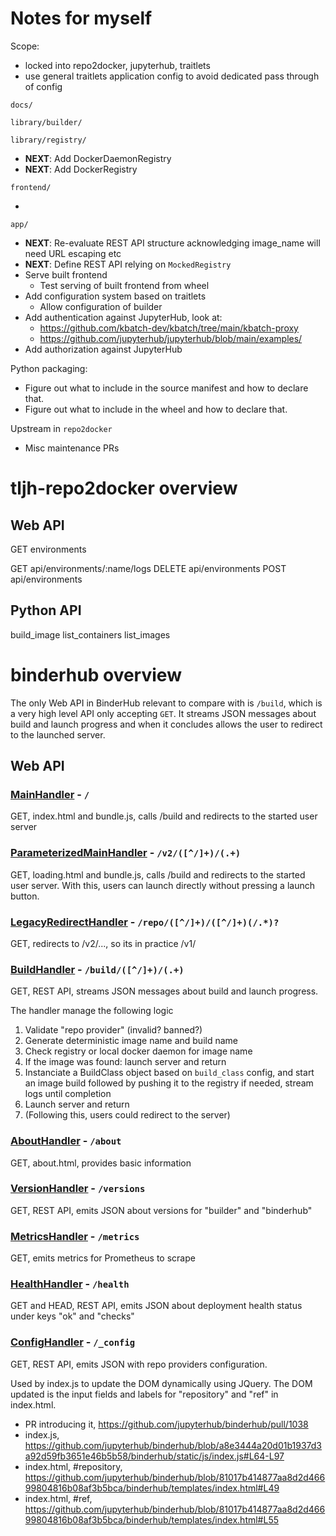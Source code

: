 # Notes for myself

Scope:

- locked into repo2docker, jupyterhub, traitlets
- use general traitlets application config to avoid dedicated pass through of config

`docs/`

`library/builder/`

`library/registry/`

- **NEXT**: Add DockerDaemonRegistry
- **NEXT**: Add DockerRegistry

`frontend/`

-

`app/`

- **NEXT**: Re-evaluate REST API structure acknowledging image_name will need URL escaping etc
- **NEXT**: Define REST API relying on `MockedRegistry`
- Serve built frontend
  - Test serving of built frontend from wheel
- Add configuration system based on traitlets
  - Allow configuration of builder
- Add authentication against JupyterHub, look at:
  - https://github.com/kbatch-dev/kbatch/tree/main/kbatch-proxy
  - https://github.com/jupyterhub/jupyterhub/blob/main/examples/
- Add authorization against JupyterHub

Python packaging:

- Figure out what to include in the source manifest and how to declare that.
- Figure out what to include in the wheel and how to declare that.

Upstream in `repo2docker`

- Misc maintenance PRs

# tljh-repo2docker overview

## Web API

GET environments

GET api/environments/:name/logs
DELETE api/environments
POST api/environments

## Python API

build_image
list_containers
list_images

# binderhub overview

The only Web API in BinderHub relevant to compare with is `/build`, which is a
very high level API only accepting `GET`. It streams JSON messages about build
and launch progress and when it concludes allows the user to redirect to the
launched server.

## Web API

### [MainHandler](https://github.com/jupyterhub/binderhub/blob/3eb81bba1dbdd069c762bc31939a2619f4456cb5/binderhub/main.py#L27) - `/`

GET, index.html and bundle.js, calls /build and redirects to the started user server

### [ParameterizedMainHandler](https://github.com/jupyterhub/binderhub/blob/3eb81bba1dbdd069c762bc31939a2619f4456cb5/binderhub/main.py#L44) - `/v2/([^/]+)/(.+)`

GET, loading.html and bundle.js, calls /build and redirects to the started user server. With this, users can launch directly without pressing a launch button.

### [LegacyRedirectHandler](https://github.com/jupyterhub/binderhub/blob/3eb81bba1dbdd069c762bc31939a2619f4456cb5/binderhub/main.py#L129) - `/repo/([^/]+)/([^/]+)(/.*)?`

GET, redirects to /v2/..., so its in practice /v1/

### [BuildHandler](https://github.com/jupyterhub/binderhub/blob/3eb81bba1dbdd069c762bc31939a2619f4456cb5/binderhub/builder.py#L143) - `/build/([^/]+)/(.+)`

GET, REST API, streams JSON messages about build and launch progress.

The handler manage the following logic

1. Validate "repo provider" (invalid? banned?)
2. Generate deterministic image name and build name
3. Check registry or local docker daemon for image name
4. If the image was found: launch server and return
5. Instanciate a BuildClass object based on `build_class` config, and start an image build followed by pushing it to the registry if needed, stream logs until completion
6. Launch server and return
7. (Following this, users could redirect to the server)

### [AboutHandler](https://github.com/jupyterhub/binderhub/blob/3eb81bba1dbdd069c762bc31939a2619f4456cb5/binderhub/base.py#L220) - `/about`

GET, about.html, provides basic information

### [VersionHandler](https://github.com/jupyterhub/binderhub/blob/3eb81bba1dbdd069c762bc31939a2619f4456cb5/binderhub/base.py#L236) - `/versions`

GET, REST API, emits JSON about versions for "builder" and "binderhub"

### [MetricsHandler](https://github.com/jupyterhub/binderhub/blob/3eb81bba1dbdd069c762bc31939a2619f4456cb5/binderhub/metrics.py#L6) - `/metrics`

GET, emits metrics for Prometheus to scrape

### [HealthHandler](https://github.com/jupyterhub/binderhub/blob/3eb81bba1dbdd069c762bc31939a2619f4456cb5/binderhub/health.py#L93) - `/health`

GET and HEAD, REST API, emits JSON about deployment health status under keys "ok" and "checks"

### [ConfigHandler](https://github.com/jupyterhub/binderhub/blob/3eb81bba1dbdd069c762bc31939a2619f4456cb5/binderhub/config.py#L4) - `/_config`

GET, REST API, emits JSON with repo providers configuration.

Used by index.js to update the DOM dynamically using JQuery. The DOM updated is the input fields and labels for "repository" and "ref" in index.html.

- PR introducing it, https://github.com/jupyterhub/binderhub/pull/1038
- index.js, https://github.com/jupyterhub/binderhub/blob/a8e3444a20d01b1937d3a92d59fb3651e46b5b58/binderhub/static/js/index.js#L64-L97
- index.html, #repository, https://github.com/jupyterhub/binderhub/blob/81017b414877aa8d2d46699804816b08af3b5bca/binderhub/templates/index.html#L49
- index.html, #ref, https://github.com/jupyterhub/binderhub/blob/81017b414877aa8d2d46699804816b08af3b5bca/binderhub/templates/index.html#L55
